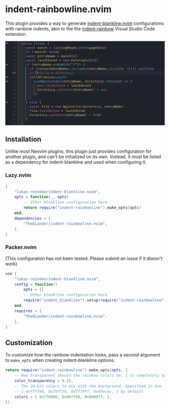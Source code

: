 # indent-rainbowline.nvim

This plugin provides a way to generate [indent-blankline.nvim](https://github.com/lukas-reineke/indent-blankline.nvim/) configurations with rainbow indents, akin to the the [indent-rainbow](https://marketplace.visualstudio.com/items?itemName=oderwat.indent-rainbow) Visual Studio Code extension.

![](./screenshot.png)

## Installation

Unlike most Neovim plugins, this plugin just provides configuration for another plugin, and can't be initialized on its own. Instead, it must be listed as a dependency for indent-blankline and used when configuring it.

### Lazy.nvim

```lua
{
	"lukas-reineke/indent-blankline.nvim",
	opts = function(_, opts)
		-- Other blankline configuration here
		return require("indent-rainbowline").make_opts(opts)
	end,
	dependencies = {
		"TheGLander/indent-rainbowline.nvim",
	},
}
```

### Packer.nvim

(This configuration has not been tested. Please submit an issue if it doesn't work)

```lua
use {
	"lukas-reineke/indent-blankline.nvim",
	config = function()
		opts = {}
		-- Other blankline configuration here
		require("indent_blankline").setup(require("indent-rainbowline").make_opts(opts))
	end,
	requires = {
		"TheGLander/indent-rainbowline.nvim",
	},
}
```

## Customization

To customize how the rainbow indentation looks, pass a second argument to `make_opts` when creating indent-blankline options.

```lua
return require("indent-rainbowline").make_opts(opts, {
	-- How transparent should the rainbow colors be. 1 is completely opaque, 0 is invisible. 0.07 by default
	color_transparency = 0.15,
	-- The 24-bit colors to mix with the background. Specified in hex.
	-- { 0xffff40, 0x79ff79, 0xff79ff, 0x4fecec, } by default
	colors = { 0xff0000, 0x00ff00, 0x0000ff, },
})
```
